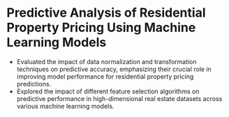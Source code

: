 # Predictive Analysis of Residential Property Pricing Using Machine Learning Models
- Evaluated the impact of data normalization and transformation techniques on predictive accuracy, emphasizing their crucial
role in improving model performance for residential property pricing predictions.
- Explored the impact of different feature selection algorithms on predictive performance in high-dimensional real estate datasets
across various machine learning models.
